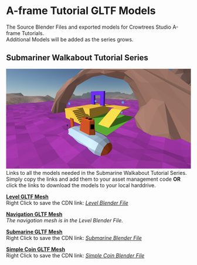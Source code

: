 # A-frame Tutorial GLTF Models
 The Source Blender Files and exported models for Crowtrees Studio A-frame Tutorials.  
 Additional Models will be added as the series grows.  

## Submariner Walkabout Tutorial Series  
![Screenshot of finished Submariner Walkabout Level](https://github.com/CrowtreesStudio/A-frame-Tutorial-Models/blob/main/assets/image%20for%20github.png)  
Links to all the models needed in the Submarine Walkabout Tutorial Series. Simply copy the links and add them to your asset management code **OR** click the links to download the models to your local harddrive.  
  
**[Level GLTF Mesh](https://cdn.jsdelivr.net/gh/CrowtreesStudio/A-frame-Tutorial-Models@main/Submariner%20Walkabout%20GLTF%20Models/Level.glb)**  
Right Click to save the CDN link: *[Level Blender File](https://cdn.jsdelivr.net/gh/CrowtreesStudio/A-frame-Tutorial-Models@main/Submariner%20Walkabout%20GLTF%20Models/Level.glb)*  
  
**[Navigation GLTF Mesh](https://cdn.jsdelivr.net/gh/CrowtreesStudio/A-frame-Tutorial-Models@main/Submariner%20Walkabout%20GLTF%20Models/Navmesh.glb)**  
*The navigation mesh is in the Level Blender File.* 
  
**[Submarine GLTF Mesh](https://cdn.jsdelivr.net/gh/CrowtreesStudio/A-frame-Tutorial-Models@main/Submariner%20Walkabout%20GLTF%20Models/submarine.glb)**  
Right Click to save the CDN link: *[Submarine Blender File](https://cdn.jsdelivr.net/gh/CrowtreesStudio/A-frame-Tutorial-Models@main/Submariner%20Walkabout%20GLTF%20Models/submarine.blend)*  
    
**[Simple Coin GLTF Mesh](https://cdn.jsdelivr.net/gh/CrowtreesStudio/A-frame-Tutorial-Models@main/Submariner%20Walkabout%20GLTF%20Models/Simple_Coin.glb)**  
Right Click to save the CDN link: *[Simple Coin Blender File](https://cdn.jsdelivr.net/gh/CrowtreesStudio/A-frame-Tutorial-Models@main/Submariner%20Walkabout%20GLTF%20Models/Simple_Coin.blend)*  
  
